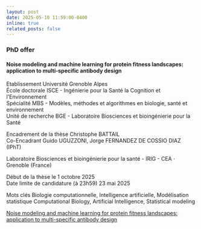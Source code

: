 ```yaml
---
layout: post
date: 2025-05-10 11:59:00-0400
inline: true
related_posts: false
---
```


### PhD offer

#### Noise modeling and machine learning for protein fitness landscapes: application to multi-specific antibody design

Etablissement Université Grenoble Alpes  
École doctorale ISCE - Ingénierie pour la Santé la Cognition et l'Environnement  
Spécialité MBS - Modèles, méthodes et algorithmes en biologie, santé et environnement  
Unité de recherche BGE - Laboratoire Biosciences et bioingénierie pour la Santé  


Encadrement de la thèse Christophe BATTAIL  
Co-Encadrant Guido UGUZZONI, Jorge FERNANDEZ DE COSSIO DIAZ (IPhT)  


Laboratoire Biosciences et bioingénierie pour la santé - IRIG - CEA · Grenoble (France)  


Début de la thèse le 1 octobre 2025  
Date limite de candidature (à 23h59) 23 mai 2025


Mots clés
Biologie computationnelle, Intelligence artificielle, Modélisation statistique
Computational Biology, Artificial Intelligence, Statistical modeling


<a href="https://adum.fr/as/ed/voirproposition.pl?print=oui&matricule_prop=65497"> Noise modeling and machine learning for protein fitness landscapes: application to multi-specific antibody design</a>
